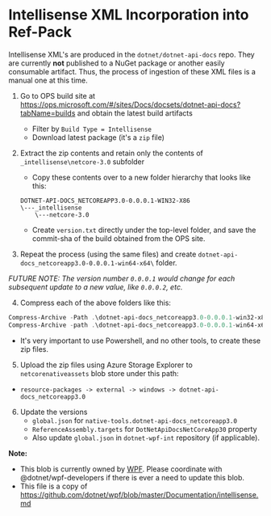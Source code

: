 # Intellisense XML Incorporation into Ref-Pack


Intellisense XML's are produced in the `dotnet/dotnet-api-docs` repo. They are currently **not** published to a NuGet package or another easily consumable artifact. Thus, the process of ingestion of these XML files is a manual one at this time. 

1. Go to OPS build site at https://ops.microsoft.com/#/sites/Docs/docsets/dotnet-api-docs?tabName=builds and obtain the latest build artifacts
   - Filter by `Build Type = Intellisense`
    - Download latest package (it's a `zip` file)
2. Extract the zip contents and retain only the contents of `_intellisense\netcore-3.0` subfolder
   - Copy these contents over to a new folder hierarchy that looks like this: 
  
    ```
    DOTNET-API-DOCS_NETCOREAPP3.0-0.0.0.1-WIN32-X86
    \---_intellisense
        \---netcore-3.0
    ```

    - Create `version.txt` directly under the top-level folder, and save the commit-sha of the build obtained from the OPS site. 

 3. Repeat the process (using the same files) and create `dotnet-api-docs_netcoreapp3.0-0.0.0.1-win64-x64\` folder. 

*FUTURE NOTE: 
	The version number `0.0.0.1` would change for each subsequent update to a new value, like `0.0.0.2`, etc.* 


4. Compress each of the above folders like this: 

  ```PowerShell
  Compress-Archive -Path .\dotnet-api-docs_netcoreapp3.0-0.0.0.1-win32-x86\* -DestinationPath .\dotnet-api-docs_netcoreapp3.0-0.0.0.1-win32-x86.zip
  Compress-Archive -path .\dotnet-api-docs_netcoreapp3.0-0.0.0.1-win64-x64\* -DestinationPath .\dotnet-api-docs_netcoreapp3.0-0.0.0.1-win64-x64.zip
  ```

   - It's very important to use Powershell, and no other tools, to create these zip files. 

5. Upload the zip files using Azure Storage Explorer to `netcorenativeassets` blob store under this path: 
  - `resource-packages -> external -> windows -> dotnet-api-docs_netcoreapp3.0` 
6. Update the versions
    - `global.json` for `native-tools.dotnet-api-docs_netcoreapp3.0`
    - `ReferenceAssembly.targets` for `DotNetApiDocsNetCoreApp30` property
    - Also update `global.json` in `dotnet-wpf-int` repository (if applicable).

**Note:** 
 - This blob is currently owned by [WPF](https://github.com/dotnet/wpf). Please coordinate with @dotnet/wpf-developers if there is ever a need to update this blob. 
 - This file is a copy of https://github.com/dotnet/wpf/blob/master/Documentation/intellisense.md